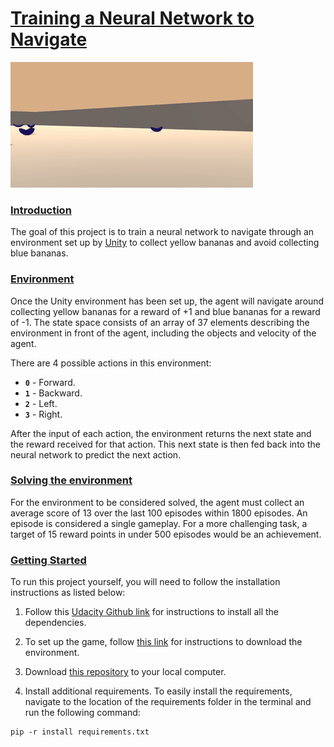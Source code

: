 # <u>Training a Neural Network to Navigate</u>

![GIF of Trained Network](Images/BananaAnimation1.gif)

### <u>Introduction</u> 

The goal of this project is to train a neural network to navigate through an environment set up by [Unity](https://unity.com/) to collect yellow bananas and avoid collecting blue bananas. 


### <u>Environment</u>
Once the Unity environment has been set up, the agent will navigate around collecting yellow bananas for a reward of +1 and blue bananas for a reward of -1. The state space consists of an array of 37 elements describing the environment in front of the agent, including the objects and velocity of the agent. 

There are 4 possible actions in this environment:

- **`0`** - Forward.
- **`1`** - Backward.
- **`2`** - Left.
- **`3`** - Right.

After the input of each action, the environment returns the next state and the reward received for that action. This next state is then fed back into the neural network to predict the next action.


### <u>Solving the environment</u>
For the environment to be considered solved, the agent must collect an average score of 13 over the last 100 episodes within 1800 episodes. An episode is considered a single gameplay. For a more challenging task, a target of 15 reward points in under 500 episodes would be an achievement.

### <u>Getting Started</u>

To run this project yourself, you will need to follow the installation instructions as listed below:

1. Follow this [Udacity Github link](https://github.com/udacity/deep-reinforcement-learning#dependencies) for instructions to install all the dependencies.

2. To set up the game, follow [this link](https://github.com/udacity/deep-reinforcement-learning/blob/master/p1_navigation/README.md#getting-started) for instructions to download the environment.

3. Download [this repository](https://github.com/jeroencvlier/DeepLearning-Navigation) to your local computer.

4. Install additional requirements. To easily install the requirements, navigate to the location of the requirements folder in the terminal and run the following command:
```
pip -r install requirements.txt
```